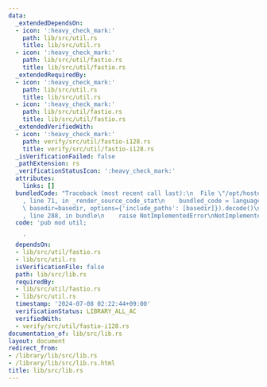 ```yaml
---
data:
  _extendedDependsOn:
  - icon: ':heavy_check_mark:'
    path: lib/src/util.rs
    title: lib/src/util.rs
  - icon: ':heavy_check_mark:'
    path: lib/src/util/fastio.rs
    title: lib/src/util/fastio.rs
  _extendedRequiredBy:
  - icon: ':heavy_check_mark:'
    path: lib/src/util.rs
    title: lib/src/util.rs
  - icon: ':heavy_check_mark:'
    path: lib/src/util/fastio.rs
    title: lib/src/util/fastio.rs
  _extendedVerifiedWith:
  - icon: ':heavy_check_mark:'
    path: verify/src/util/fastio-i128.rs
    title: verify/src/util/fastio-i128.rs
  _isVerificationFailed: false
  _pathExtension: rs
  _verificationStatusIcon: ':heavy_check_mark:'
  attributes:
    links: []
  bundledCode: "Traceback (most recent call last):\n  File \"/opt/hostedtoolcache/Python/3.10.14/x64/lib/python3.10/site-packages/onlinejudge_verify/documentation/build.py\"\
    , line 71, in _render_source_code_stat\n    bundled_code = language.bundle(stat.path,\
    \ basedir=basedir, options={'include_paths': [basedir]}).decode()\n  File \"/opt/hostedtoolcache/Python/3.10.14/x64/lib/python3.10/site-packages/onlinejudge_verify/languages/rust.py\"\
    , line 288, in bundle\n    raise NotImplementedError\nNotImplementedError\n"
  code: 'pub mod util;

    '
  dependsOn:
  - lib/src/util/fastio.rs
  - lib/src/util.rs
  isVerificationFile: false
  path: lib/src/lib.rs
  requiredBy:
  - lib/src/util/fastio.rs
  - lib/src/util.rs
  timestamp: '2024-07-08 02:22:44+09:00'
  verificationStatus: LIBRARY_ALL_AC
  verifiedWith:
  - verify/src/util/fastio-i128.rs
documentation_of: lib/src/lib.rs
layout: document
redirect_from:
- /library/lib/src/lib.rs
- /library/lib/src/lib.rs.html
title: lib/src/lib.rs
---
```


